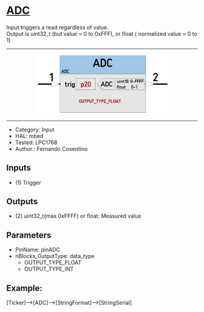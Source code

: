 # [ADC](https://github.com/nBlocksStudioNodes/nblocks_adc)

Input triggers a read regardless of value.  
Output is uint32_t (but value = 0 to 0xFFF), or float ( normalized value = 0 to 1)
 
----

<p align="center">
<img
src="img/01.PNG"
width = 350
/>
</p>

----

 *  Category: Input
 *  HAL: mbed
 *  Tested: LPC1768
 *  Author : Fernando Cosentino

## Inputs
 *  (1) Trigger

## Outputs
  *  (2) uint32_t(max 0xFFFF) or float: Measured value

## Parameters
 *  PinName: pinADC
 *  nBlocks_OutputType: data_type
      *  OUTPUT_TYPE_FLOAT
      *  OUTPUT_TYPE_INT

## Example:
[Ticker]-->[ADC]-->[StringFormat]-->[StringSerial] 
